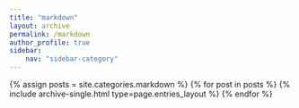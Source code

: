 ```yaml
---
title: "markdown"
layout: archive
permalink: /markdown
author_profile: true
sidebar:
    nav: "sidebar-category"
---
```


{% assign posts = site.categories.markdown %}
{% for post in posts %} {% include archive-single.html type=page.entries_layout %} {% endfor %}